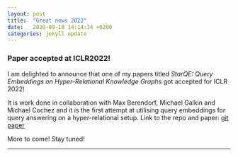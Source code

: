 ```yaml
---
layout: post
title:  "Great news 2022"
date:   2020-09-18 14:14:34 +0200
categories: jekyll update
---
```


### Paper accepted at ICLR2022!

I am delighted to announce that one of my papers titled _StarQE: Query Embeddings on Hyper-Relational Knowledge Graphs_
got accepted for ICLR 2022! 



It is work done in collaboration with Max Berendorf, Michael Galkin and Michael Cochez and it is the first attempt at 
utilising query embeddings for query answering on a hyper-relational setup. Link to the repo and paper: [git](https://github.com/DimitrisAlivas/StarQE) 
[paper](https://arxiv.org/abs/2106.08166) 


More to come! Stay tuned!

---
